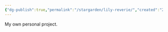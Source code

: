 ```yaml
---
{"dg-publish":true,"permalink":"/stargarden/lily-reverie/","created":"2024-01-18T16:26:12.104-03:00","updated":"2024-01-18T16:26:12.104-03:00"}
---
```


My own personal project.